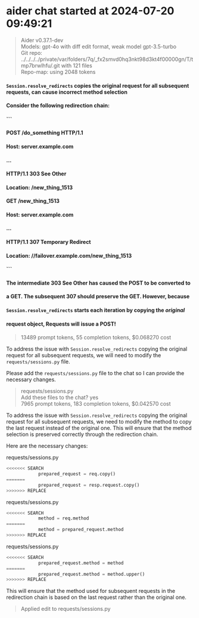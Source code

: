 
# aider chat started at 2024-07-20 09:49:21

> Aider v0.37.1-dev  
> Models: gpt-4o with diff edit format, weak model gpt-3.5-turbo  
> Git repo: ../../../../private/var/folders/7q/_fx2smvd0hq3nkt98d3kt4f00000gn/T/tmp7brwlhfu/.git with 121 files  
> Repo-map: using 2048 tokens  

#### `Session.resolve_redirects` copies the original request for all subsequent requests, can cause incorrect method selection  
#### Consider the following redirection chain:  
####   
#### ```  
#### POST /do_something HTTP/1.1  
#### Host: server.example.com  
#### ...  
####   
#### HTTP/1.1 303 See Other  
#### Location: /new_thing_1513  
####   
#### GET /new_thing_1513  
#### Host: server.example.com  
#### ...  
####   
#### HTTP/1.1 307 Temporary Redirect  
#### Location: //failover.example.com/new_thing_1513  
#### ```  
####   
#### The intermediate 303 See Other has caused the POST to be converted to  
#### a GET.  The subsequent 307 should preserve the GET.  However, because  
#### `Session.resolve_redirects` starts each iteration by copying the _original_  
#### request object, Requests will issue a POST!  
####  
> 13489 prompt tokens, 55 completion tokens, $0.068270 cost  

To address the issue with `Session.resolve_redirects` copying the original request for all subsequent requests, we will need to modify the `requests/sessions.py` file.

Please add the `requests/sessions.py` file to the chat so I can provide the necessary changes.

> requests/sessions.py  
> Add these files to the chat? yes  
> 7965 prompt tokens, 183 completion tokens, $0.042570 cost  

To address the issue with `Session.resolve_redirects` copying the original request for all subsequent requests, we need to modify the method to copy the last request instead of the original one. This will ensure that the method selection is preserved correctly through the redirection chain.

Here are the necessary changes:

requests/sessions.py
```python
<<<<<<< SEARCH
            prepared_request = req.copy()
=======
            prepared_request = resp.request.copy()
>>>>>>> REPLACE
```

requests/sessions.py
```python
<<<<<<< SEARCH
            method = req.method
=======
            method = prepared_request.method
>>>>>>> REPLACE
```

requests/sessions.py
```python
<<<<<<< SEARCH
            prepared_request.method = method
=======
            prepared_request.method = method.upper()
>>>>>>> REPLACE
```

This will ensure that the method used for subsequent requests in the redirection chain is based on the last request rather than the original one.

> Applied edit to requests/sessions.py  
